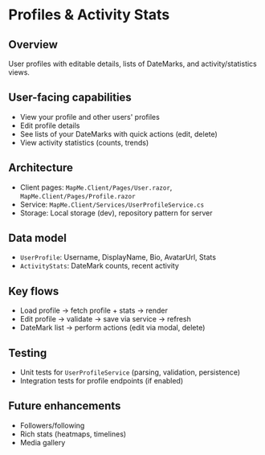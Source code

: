 # Profiles & Activity Stats

## Overview
User profiles with editable details, lists of DateMarks, and activity/statistics views.

## User-facing capabilities
- View your profile and other users' profiles
- Edit profile details
- See lists of your DateMarks with quick actions (edit, delete)
- View activity statistics (counts, trends)

## Architecture
- Client pages: `MapMe.Client/Pages/User.razor`, `MapMe.Client/Pages/Profile.razor`
- Service: `MapMe.Client/Services/UserProfileService.cs`
- Storage: Local storage (dev), repository pattern for server

## Data model
- `UserProfile`: Username, DisplayName, Bio, AvatarUrl, Stats
- `ActivityStats`: DateMark counts, recent activity

## Key flows
- Load profile → fetch profile + stats → render
- Edit profile → validate → save via service → refresh
- DateMark list → perform actions (edit via modal, delete)

## Testing
- Unit tests for `UserProfileService` (parsing, validation, persistence)
- Integration tests for profile endpoints (if enabled)

## Future enhancements
- Followers/following
- Rich stats (heatmaps, timelines)
- Media gallery
